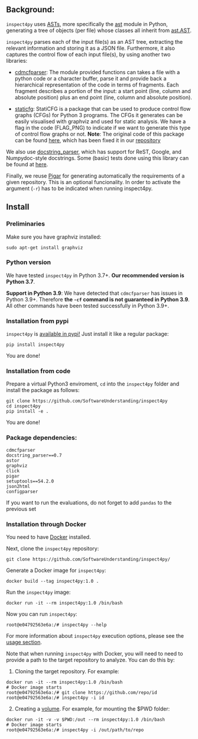## Background:

`inspect4py` uses [ASTs](https://en.wikipedia.org/wiki/Abstract_syntax_tree), more specifically
the [ast](https://docs.python.org/3/library/ast.html) module in Python, generating
a tree of objects (per file) whose classes all inherit from [ast.AST](https://docs.python.org/3/library/ast.html#ast.AST).

`inspect4py` parses each of the input file(s) as an AST tree, extracting the relevant information and storing it as a JSON file.  Furthermore, it also captures the control flow of each input file(s), by using another two libraries:

- [cdmcfparser](https://pypi.org/project/cdmcfparser/): The module provided functions can takes a file with a python code or a character buffer, parse it and provide back a hierarchical representation of the code in terms of fragments. Each fragment describes a portion of the input: a start point (line, column and absolute position) plus an end point (line, column and absolute position).

- [staticfg](inspect4py/staticfg): StatiCFG is a package that can be used to produce control flow graphs (CFGs) for Python 3 programs. The CFGs it generates can be easily visualised with graphviz and used for static analysis. We have a flag in the code (FLAG_PNG) to indicate if we want to generate this type of control flow graphs or not. **Note**: The original code of this package can be found [here](https://github.com/coetaur0/staticfg), which has been fixed it in our [repository](inspect4py/staticfg)  

We also use [docstring_parser](https://pypi.org/project/docstring-parser/), which has support for  ReST, Google, and Numpydoc-style docstrings. Some (basic) tests done using this library can be found at [here](./test_docstring_parser/).

Finally, we reuse [Pigar](https://github.com/damnever/pigar) for generating automatically the requirements of a given repository. This is an optional funcionality. In order to activate the argument (`-r`) has to be indicated when running inspect4py.   

## Install

### Preliminaries

Make sure you have graphviz installed:

```
sudo apt-get install graphviz
```

### Python version
We have tested `inspect4py` in Python 3.7+. **Our recommended version is Python 3.7**.

**Support in Python 3.9**: We have detected that `cdmcfparser` has issues in Python 3.9+. Therefore **the `-cf` command is not guaranteed in Python 3.9**. All other commands have been tested successfully in Python 3.9+.

### Installation from pypi
`inspect4py` is [available in pypi!](https://pypi.org/project/inspect4py/) Just install it like a regular package:

```
pip install inspect4py
```

You are done!

### Installation from code

Prepare a virtual Python3 enviroment, `cd` into the `inspect4py` folder and install the package as follows:

```
git clone https://github.com/SoftwareUnderstanding/inspect4py
cd inspect4py
pip install -e .
```

You are done!

### Package dependencies:
```
cdmcfparser
docstring_parser==0.7
astor
graphviz
click
pigar
setuptools==54.2.0
json2html
configparser
```

If you want to run the evaluations, do not forget to add `pandas` to the previous set

### Installation through Docker

You need to have [Docker](https://docs.docker.com/get-started/) installed.

Next, clone the `inspect4py` repository:

```
git clone https://github.com/SoftwareUnderstanding/inspect4py/
```

Generate a Docker image for `inspect4py`:

```
docker build --tag inspect4py:1.0 .
```

Run the `inspect4py` image:

```
docker run -it --rm inspect4py:1.0 /bin/bash
```

Now you can run `inspect4py`:
```
root@e04792563e6a:/# inspect4py --help
```

For more information about `inspect4py` execution options, please see the [usage section](https://inspect4py.readthedocs.io/en/latest/usage/).

Note that when running `inspect4py` with Docker, you will need to need to provide a path to the target repository to analyze. You can do this by:

1. Cloning the target repository. For example:

```
docker run -it --rm inspect4py:1.0 /bin/bash
# Docker image starts
root@e04792563e6a:/# git clone https://github.com/repo/id
root@e04792563e6a:/# inspect4py -i id
```
2. Creating a [volume](https://docs.docker.com/storage/volumes/). For example, for mounting the $PWD folder:

```
docker run -it -v -v $PWD:/out --rm inspect4py:1.0 /bin/bash
# Docker image starts
root@e04792563e6a:/# inspect4py -i /out/path/to/repo
```
